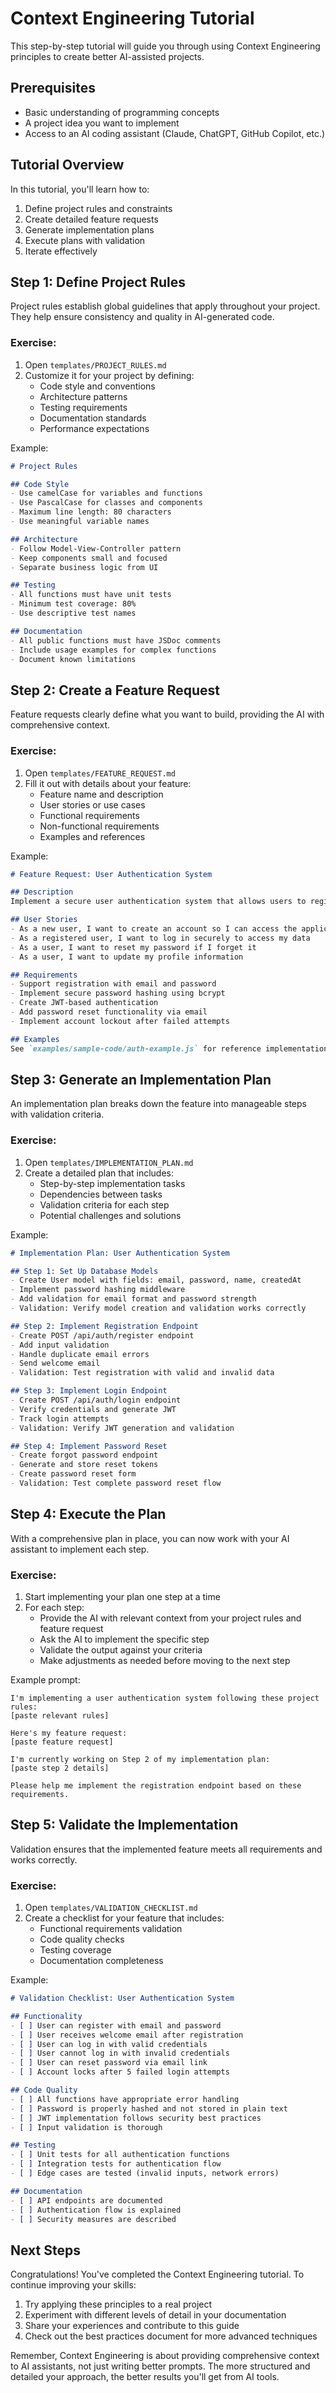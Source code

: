 # Context Engineering Tutorial

This step-by-step tutorial will guide you through using Context Engineering principles to create better AI-assisted projects.

## Prerequisites

- Basic understanding of programming concepts
- A project idea you want to implement
- Access to an AI coding assistant (Claude, ChatGPT, GitHub Copilot, etc.)

## Tutorial Overview

In this tutorial, you'll learn how to:
1. Define project rules and constraints
2. Create detailed feature requests
3. Generate implementation plans
4. Execute plans with validation
5. Iterate effectively

## Step 1: Define Project Rules

Project rules establish global guidelines that apply throughout your project. They help ensure consistency and quality in AI-generated code.

### Exercise:

1. Open `templates/PROJECT_RULES.md`
2. Customize it for your project by defining:
   - Code style and conventions
   - Architecture patterns
   - Testing requirements
   - Documentation standards
   - Performance expectations

Example:
```markdown
# Project Rules

## Code Style
- Use camelCase for variables and functions
- Use PascalCase for classes and components
- Maximum line length: 80 characters
- Use meaningful variable names

## Architecture
- Follow Model-View-Controller pattern
- Keep components small and focused
- Separate business logic from UI

## Testing
- All functions must have unit tests
- Minimum test coverage: 80%
- Use descriptive test names

## Documentation
- All public functions must have JSDoc comments
- Include usage examples for complex functions
- Document known limitations
```

## Step 2: Create a Feature Request

Feature requests clearly define what you want to build, providing the AI with comprehensive context.

### Exercise:

1. Open `templates/FEATURE_REQUEST.md`
2. Fill it out with details about your feature:
   - Feature name and description
   - User stories or use cases
   - Functional requirements
   - Non-functional requirements
   - Examples and references

Example:
```markdown
# Feature Request: User Authentication System

## Description
Implement a secure user authentication system that allows users to register, log in, and manage their accounts.

## User Stories
- As a new user, I want to create an account so I can access the application
- As a registered user, I want to log in securely to access my data
- As a user, I want to reset my password if I forget it
- As a user, I want to update my profile information

## Requirements
- Support registration with email and password
- Implement secure password hashing using bcrypt
- Create JWT-based authentication
- Add password reset functionality via email
- Implement account lockout after failed attempts

## Examples
See `examples/sample-code/auth-example.js` for reference implementation
```

## Step 3: Generate an Implementation Plan

An implementation plan breaks down the feature into manageable steps with validation criteria.

### Exercise:

1. Open `templates/IMPLEMENTATION_PLAN.md`
2. Create a detailed plan that includes:
   - Step-by-step implementation tasks
   - Dependencies between tasks
   - Validation criteria for each step
   - Potential challenges and solutions

Example:
```markdown
# Implementation Plan: User Authentication System

## Step 1: Set Up Database Models
- Create User model with fields: email, password, name, createdAt
- Implement password hashing middleware
- Add validation for email format and password strength
- Validation: Verify model creation and validation works correctly

## Step 2: Implement Registration Endpoint
- Create POST /api/auth/register endpoint
- Add input validation
- Handle duplicate email errors
- Send welcome email
- Validation: Test registration with valid and invalid data

## Step 3: Implement Login Endpoint
- Create POST /api/auth/login endpoint
- Verify credentials and generate JWT
- Track login attempts
- Validation: Verify JWT generation and validation

## Step 4: Implement Password Reset
- Create forgot password endpoint
- Generate and store reset tokens
- Create password reset form
- Validation: Test complete password reset flow
```

## Step 4: Execute the Plan

With a comprehensive plan in place, you can now work with your AI assistant to implement each step.

### Exercise:

1. Start implementing your plan one step at a time
2. For each step:
   - Provide the AI with relevant context from your project rules and feature request
   - Ask the AI to implement the specific step
   - Validate the output against your criteria
   - Make adjustments as needed before moving to the next step

Example prompt:
```
I'm implementing a user authentication system following these project rules:
[paste relevant rules]

Here's my feature request:
[paste feature request]

I'm currently working on Step 2 of my implementation plan:
[paste step 2 details]

Please help me implement the registration endpoint based on these requirements.
```

## Step 5: Validate the Implementation

Validation ensures that the implemented feature meets all requirements and works correctly.

### Exercise:

1. Open `templates/VALIDATION_CHECKLIST.md`
2. Create a checklist for your feature that includes:
   - Functional requirements validation
   - Code quality checks
   - Testing coverage
   - Documentation completeness

Example:
```markdown
# Validation Checklist: User Authentication System

## Functionality
- [ ] User can register with email and password
- [ ] User receives welcome email after registration
- [ ] User can log in with valid credentials
- [ ] User cannot log in with invalid credentials
- [ ] User can reset password via email link
- [ ] Account locks after 5 failed login attempts

## Code Quality
- [ ] All functions have appropriate error handling
- [ ] Password is properly hashed and not stored in plain text
- [ ] JWT implementation follows security best practices
- [ ] Input validation is thorough

## Testing
- [ ] Unit tests for all authentication functions
- [ ] Integration tests for authentication flow
- [ ] Edge cases are tested (invalid inputs, network errors)

## Documentation
- [ ] API endpoints are documented
- [ ] Authentication flow is explained
- [ ] Security measures are described
```

## Next Steps

Congratulations! You've completed the Context Engineering tutorial. To continue improving your skills:

1. Try applying these principles to a real project
2. Experiment with different levels of detail in your documentation
3. Share your experiences and contribute to this guide
4. Check out the best practices document for more advanced techniques

Remember, Context Engineering is about providing comprehensive context to AI assistants, not just writing better prompts. The more structured and detailed your approach, the better results you'll get from AI tools.
